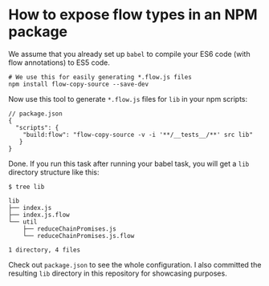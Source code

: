 # How to expose flow types in an NPM package

We assume that you already set up `babel` to compile your ES6 code (with flow
annotations) to ES5 code.

```
# We use this for easily generating *.flow.js files
npm install flow-copy-source --save-dev
```

Now use this tool to generate `*.flow.js` files for `lib` in your npm scripts:

```
// package.json
{
  "scripts": {
    "build:flow": "flow-copy-source -v -i '**/__tests__/**' src lib"
   }
}
```

Done. If you run this task after running your babel task, you will get a `lib`
directory structure like this:

```
$ tree lib

lib
├── index.js
├── index.js.flow
└── util
    ├── reduceChainPromises.js
    └── reduceChainPromises.js.flow

1 directory, 4 files
```

Check out `package.json` to see the whole configuration.
I also committed the resulting `lib` directory in this repository for showcasing
purposes.
